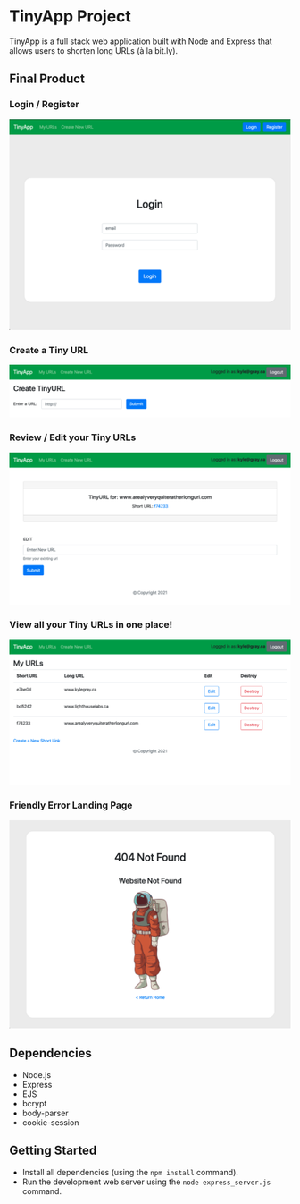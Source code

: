 # TinyApp Project

TinyApp is a full stack web application built with Node and Express that allows users to shorten long URLs (à la bit.ly).

## Final Product

### Login / Register
!["Login/Register"](https://github.com/kgrayallday/tinyapp/blob/master/docs/login.png?raw=true)

### Create a Tiny URL
!["Create a Tiny URL"](https://github.com/kgrayallday/tinyapp/blob/master/docs/create-url.png?raw=true)

### Review / Edit your Tiny URLs
!["Review/Edit your Tiny URL"](https://github.com/kgrayallday/tinyapp/blob/master/docs/edit-url.png?raw=true)

### View all your Tiny URLs in one place!
!["View all your Tiny URLs"](https://github.com/kgrayallday/tinyapp/blob/master/docs/my-urls.png?raw=true)

### Friendly Error Landing Page
!["Error Landing Page"](https://github.com/kgrayallday/tinyapp/blob/master/docs/error.png?raw=true)

## Dependencies

- Node.js
- Express
- EJS
- bcrypt
- body-parser
- cookie-session

## Getting Started

- Install all dependencies (using the `npm install` command).
- Run the development web server using the `node express_server.js` command.
